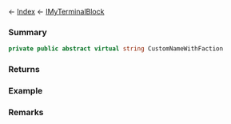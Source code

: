 ← [Index](Api-Index) ← [IMyTerminalBlock](Sandbox.ModAPI.Ingame.IMyTerminalBlock)

### Summary

```csharp
private public abstract virtual string CustomNameWithFaction
```

### Returns

### Example

### Remarks

